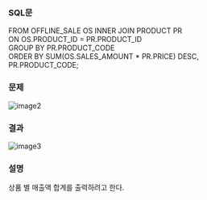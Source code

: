 ### SQL문
FROM OFFLINE_SALE OS INNER JOIN PRODUCT PR     
ON OS.PRODUCT_ID = PR.PRODUCT_ID      
GROUP BY PR.PRODUCT_CODE   
ORDER BY SUM(OS.SALES_AMOUNT * PR.PRICE) DESC, PR.PRODUCT_CODE;   

### 문제  
![image2](https://user-images.githubusercontent.com/123911778/262529963-69392fd5-7610-4aab-8682-c1145897b60d.PNG)

### 결과
![image3](https://user-images.githubusercontent.com/123911778/262529979-843b7f5a-c0d9-450a-a572-b0fcfff4aeb3.PNG)

### 설명
상품 별 매출액 합계를 출력하려고 한다.   
